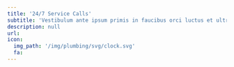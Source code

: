 ```yaml
---
title: '24/7 Service Calls'
subtitle: 'Vestibulum ante ipsum primis in faucibus orci luctus et ultrices.'
description: null
url:
icon:
  img_path: '/img/plumbing/svg/clock.svg'
  fa:
---
```

